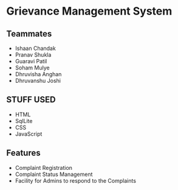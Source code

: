 # Grievance Management System

## Teammates
* Ishaan Chandak
* Pranav Shukla
* Guaravi Patil
* Soham Mulye
* Dhruvisha Anghan
* Dhruvanshu Joshi

## STUFF USED
* HTML
* SqlLite
* CSS
* JavaScript

## Features
* Complaint Registration 
* Complaint Status Management
* Facility for Admins to respond to the Complaints
